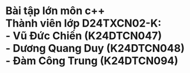 <h1>Bài tập lớn môn c++ <br>
Thành viên lớp D24TXCN02-K: <br>
- Vũ Đức Chiến (K24DTCN047) <br>
- Dương Quang Duy (K24DTCN048) <br>
- Đàm Công Trung (K24DTCN094)</h1>
